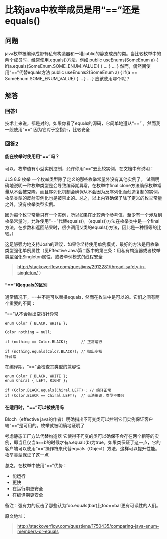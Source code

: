 # 比较java中枚举成员是用“==”还是equals()

## 问题
java枚举被编译成带有私有构造器和一堆public的静态成员的类。当比较枚举中的两个成员时，经常使用.equals()方法，例如
    public useEnums(SomeEnum a)
	{
    	if(a.equals(SomeEnum.SOME_ENUM_VALUE))
    	{
    	    ...
    	}
    	...
	}
然而，偶然间使用“==”代替equals方法
    public useEnums2(SomeEnum a)
	{
    	if(a == SomeEnum.SOME_ENUM_VALUE)
    	{
        	...
    	}
    	...
	}
应该使用哪个呢？
## 解答
### 回答1
技术上来说，都是对的，如果你看了equals的源码，它简单地遵从“==”	，然而我一般使用“==” 因为它对于空指针，比较安全
### 回答2
#### 能在枚举时使用用“==”吗？

可以，枚举值有小型实例控制，允许你用“==”去比较实例，在文档中有说明：

JLS 8.9 枚举
一个枚举类型除了定义的那些枚举常量外没有其他实例了。
试图明确地说明一种枚举类型是会导致编译期异常。在枚举中final clone方法确保枚举常量从不会被克隆，而且序列化机制会确保从不会因为反序列化而创造复制的实例。枚举类型的反射实例化也是被禁止的。总之，以上内容确保了除了定义的枚举常量之外，没有枚举类型实例。

因为每个枚举常量只有一个实例，所以如果在比较两个参考值，至少有一个涉及到枚举常量时，允许使用“==”代替equals()。（equals()方法在枚举类中是一个final方法，在参数和返回结果时，很少调用父类的equals()方法，因此是一种恒等的比较。）

这足够强力地支持Josh的建议，如果你坚持使用单例模式，最好的方法是用枚举类型强化单例属性（见Effective Java第二版中的第三条：用私有构造器或者枚举类型强化Singleton属性，或者单例模式的线程安全
>http://stackoverflow.com/questions/2912281/thread-safety-in-singleton/ ）

#### “==”和equals的区别
通常情况下，==并不是可以替换equals，然而在枚举中是可以的。它们之间有两个重要的不同：

 “==”从不会抛出空指针异常

    
	enum Color { BLACK, WHITE };
	
	Color nothing = null;
	
	if (nothing == Color.BLACK);      // 正常运行
	
	if (nothing.equals(Color.BLACK)); // 抛出空指
	针异常

在编译期，"=="会检查其类型的兼容性

    enum Color { BLACK, WHITE };
    enum Chiral { LEFT, RIGHT };
    
    if (Color.BLACK.equals(Chiral.LEFT)); // 编译正常
    if (Color.BLACK == Chiral.LEFT);  // 无法编译，类型不兼容

#### 在适用时，“==”可以被使用吗

Bloch（effective java的作者）明确指出不可变类可以控制它们实例保证客户端“==”是可用的。枚举就被明确地证明了

考虑静态工厂方法代替构造器
它使得不可变的类可以确保不会存在两个相等的实例，即当且仅当a==b的时候才有a.equals(b)为true。如果类保证了这一点，它的客户端可以使用“==”操作符来代替equals（Object）方法，这样可以提升性能。枚举类型保证了这一点

总之，在枚举中使用“==”优势：

- 能运行
- 更快
- 在运行期更安全
- 在编译期更安全

备注：强有力的反击了那些认为foo.equals(bar)比foo==bar更有可读性的人们。

原文地址：
> http://stackoverflow.com/questions/1750435/comparing-java-enum-members-or-equals